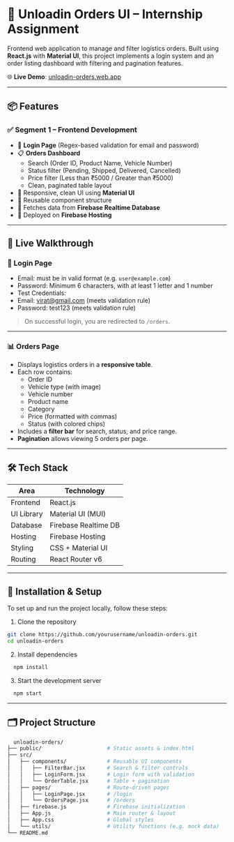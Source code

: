 
# 🚛 Unloadin Orders UI – Internship Assignment

Frontend web application to manage and filter logistics orders. Built using **React.js** with **Material UI**, this project implements a login system and an order listing dashboard with filtering and pagination features.

🌐 **Live Demo**: [unloadin-orders.web.app](https://unloadin-orders.web.app)

---

## 📦 Features

### ✅ Segment 1 – Frontend Development

- 🔐 **Login Page** (Regex-based validation for email and password)
- 📋 **Orders Dashboard**
  - Search (Order ID, Product Name, Vehicle Number)
  - Status filter (Pending, Shipped, Delivered, Cancelled)
  - Price filter (Less than ₹5000 / Greater than ₹5000)
  - Clean, paginated table layout
- 🎨 Responsive, clean UI using **Material UI**
- 🔁 Reusable component structure
- 🔄 Fetches data from **Firebase Realtime Database**
- 🚀 Deployed on **Firebase Hosting**

---

## 🚀 Live Walkthrough

### 🔐 Login Page
- Email: must be in valid format (e.g. `user@example.com`)
- Password: Minimum 6 characters, with at least 1 letter and 1 number
- Test Credentials:
- Email: virat@gmail.com (meets validation rule)
- Password: test123 (meets validation rule)

> On successful login, you are redirected to `/orders`.

---

### 📊 Orders Page
- Displays logistics orders in a **responsive table**.
- Each row contains:
  - Order ID
  - Vehicle type (with image)
  - Vehicle number
  - Product name
  - Category
  - Price (formatted with commas)
  - Status (with colored chips)
- Includes a **filter bar** for search, status, and price range.
- **Pagination** allows viewing 5 orders per page.

---

## 🛠️ Tech Stack

| Area         | Technology             |
|--------------|------------------------|
| Frontend     | React.js               |
| UI Library   | Material UI (MUI)      |
| Database     | Firebase Realtime DB   |
| Hosting      | Firebase Hosting       |
| Styling      | CSS + Material UI      |
| Routing      | React Router v6        |

---

## 🔧 Installation & Setup

To set up and run the project locally, follow these steps:


1. Clone the repository

```bash
git clone https://github.com/yourusername/unloadin-orders.git
cd unloadin-orders
```
2. Install dependencies
```bash
  npm install
```
3. Start the development server
```bash
  npm start
```

---

## 🗂️ Project Structure

```bash
  unloadin-orders/
├── public/                     # Static assets & index.html
├── src/
│   ├── components/             # Reusable UI components
│   │   ├── FilterBar.jsx       # Search & filter controls
│   │   ├── LoginForm.jsx       # Login form with validation
│   │   └── OrderTable.jsx      # Table + pagination
│   ├── pages/                  # Route‑driven pages
│   │   ├── LoginPage.jsx       # /login
│   │   └── OrdersPage.jsx      # /orders
│   ├── firebase.js             # Firebase initialization
│   ├── App.js                  # Main router & layout
│   ├── App.css                 # Global styles
│   └── utils/                  # Utility functions (e.g. mock data)
└── README.md
```


